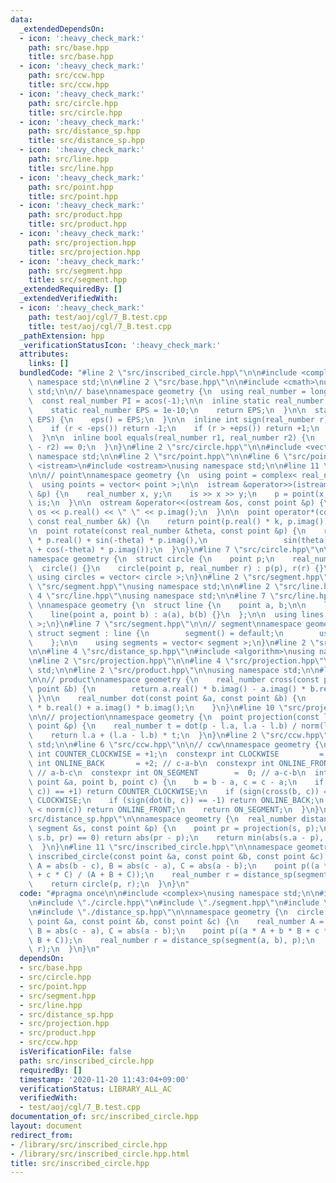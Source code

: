 ```yaml
---
data:
  _extendedDependsOn:
  - icon: ':heavy_check_mark:'
    path: src/base.hpp
    title: src/base.hpp
  - icon: ':heavy_check_mark:'
    path: src/ccw.hpp
    title: src/ccw.hpp
  - icon: ':heavy_check_mark:'
    path: src/circle.hpp
    title: src/circle.hpp
  - icon: ':heavy_check_mark:'
    path: src/distance_sp.hpp
    title: src/distance_sp.hpp
  - icon: ':heavy_check_mark:'
    path: src/line.hpp
    title: src/line.hpp
  - icon: ':heavy_check_mark:'
    path: src/point.hpp
    title: src/point.hpp
  - icon: ':heavy_check_mark:'
    path: src/product.hpp
    title: src/product.hpp
  - icon: ':heavy_check_mark:'
    path: src/projection.hpp
    title: src/projection.hpp
  - icon: ':heavy_check_mark:'
    path: src/segment.hpp
    title: src/segment.hpp
  _extendedRequiredBy: []
  _extendedVerifiedWith:
  - icon: ':heavy_check_mark:'
    path: test/aoj/cgl/7_B.test.cpp
    title: test/aoj/cgl/7_B.test.cpp
  _pathExtension: hpp
  _verificationStatusIcon: ':heavy_check_mark:'
  attributes:
    links: []
  bundledCode: "#line 2 \"src/inscribed_circle.hpp\"\n\n#include <complex>\nusing\
    \ namespace std;\n\n#line 2 \"src/base.hpp\"\n\n#include <cmath>\nusing namespace\
    \ std;\n\n// base\nnamespace geometry {\n  using real_number = long double;\n\n\
    \  const real_number PI = acos(-1);\n\n  inline static real_number &eps() {\n\
    \    static real_number EPS = 1e-10;\n    return EPS;\n  }\n\n  static void set_eps(real_number\
    \ EPS) {\n    eps() = EPS;\n  }\n\n  inline int sign(real_number r) {\n    set_eps(1e-10);\n\
    \    if (r < -eps()) return -1;\n    if (r > +eps()) return +1;\n    return 0;\n\
    \  }\n\n  inline bool equals(real_number r1, real_number r2) {\n    return sign(r1\
    \ - r2) == 0;\n  }\n}\n#line 2 \"src/circle.hpp\"\n\n#include <vector>\nusing\
    \ namespace std;\n\n#line 2 \"src/point.hpp\"\n\n#line 6 \"src/point.hpp\"\n#include\
    \ <istream>\n#include <ostream>\nusing namespace std;\n\n#line 11 \"src/point.hpp\"\
    \n\n// point\nnamespace geometry {\n  using point = complex< real_number >;\n\
    \  using points = vector< point >;\n\n  istream &operator>>(istream &is, point\
    \ &p) {\n    real_number x, y;\n    is >> x >> y;\n    p = point(x, y);\n    return\
    \ is;\n  }\n\n  ostream &operator<<(ostream &os, const point &p) {\n    return\
    \ os << p.real() << \" \" << p.imag();\n  }\n\n  point operator*(const point &p,\
    \ const real_number &k) {\n    return point(p.real() * k, p.imag() * k);\n  }\n\
    \n  point rotate(const real_number &theta, const point &p) {\n    return point(cos(theta)\
    \ * p.real() + sin(-theta) * p.imag(),\n                 sin(theta) * p.real()\
    \ + cos(-theta) * p.imag());\n  }\n}\n#line 7 \"src/circle.hpp\"\n\n// circle\n\
    namespace geometry {\n  struct circle {\n    point p;\n    real_number r;\n  \
    \  circle() {}\n    circle(point p, real_number r) : p(p), r(r) {}\n  };\n\n \
    \ using circles = vector< circle >;\n}\n#line 2 \"src/segment.hpp\"\n\n#line 4\
    \ \"src/segment.hpp\"\nusing namespace std;\n\n#line 2 \"src/line.hpp\"\n\n#line\
    \ 4 \"src/line.hpp\"\nusing namespace std;\n\n#line 7 \"src/line.hpp\"\n\n// line\
    \ \nnamespace geometry {\n  struct line {\n    point a, b;\n\n    line() = default;\n\
    \    line(point a, point b) : a(a), b(b) {}\n  };\n\n  using lines = vector< line\
    \ >;\n}\n#line 7 \"src/segment.hpp\"\n\n// segment\nnamespace geometry {\n   \
    \ struct segment : line {\n        segment() = default;\n        using line::line;\n\
    \    };\n\n    using segments = vector< segment >;\n}\n#line 2 \"src/distance_sp.hpp\"\
    \n\n#line 4 \"src/distance_sp.hpp\"\n#include <algorithm>\nusing namespace std;\n\
    \n#line 2 \"src/projection.hpp\"\n\n#line 4 \"src/projection.hpp\"\nusing namespace\
    \ std;\n\n#line 2 \"src/product.hpp\"\n\nusing namespace std;\n\n#line 6 \"src/product.hpp\"\
    \n\n// product\nnamespace geometry {\n    real_number cross(const point &a, const\
    \ point &b) {\n        return a.real() * b.imag() - a.imag() * b.real();\n   \
    \ }\n\n    real_number dot(const point &a, const point &b) {\n        return a.real()\
    \ * b.real() + a.imag() * b.imag();\n    }\n}\n#line 10 \"src/projection.hpp\"\
    \n\n// projection\nnamespace geometry {\n  point projection(const line &l, const\
    \ point &p) {\n    real_number t = dot(p - l.a, l.a - l.b) / norm(l.a - l.b);\n\
    \    return l.a + (l.a - l.b) * t;\n  }\n}\n#line 2 \"src/ccw.hpp\"\n\nusing namespace\
    \ std;\n\n#line 6 \"src/ccw.hpp\"\n\n// ccw\nnamespace geometry {\n  constexpr\
    \ int COUNTER_CLOCKWISE = +1;\n  constexpr int CLOCKWISE         = -1;\n  constexpr\
    \ int ONLINE_BACK       = +2; // c-a-b\n  constexpr int ONLINE_FRONT      = -2;\
    \ // a-b-c\n  constexpr int ON_SEGMENT        =  0; // a-c-b\n  int ccw(const\
    \ point &a, point b, point c) {\n    b = b - a, c = c - a;\n    if (sign(cross(b,\
    \ c)) == +1) return COUNTER_CLOCKWISE;\n    if (sign(cross(b, c)) == -1) return\
    \ CLOCKWISE;\n    if (sign(dot(b, c)) == -1) return ONLINE_BACK;\n    if (norm(b)\
    \ < norm(c)) return ONLINE_FRONT;\n    return ON_SEGMENT;\n  }\n}\n#line 12 \"\
    src/distance_sp.hpp\"\n\nnamespace geometry {\n  real_number distance_sp(const\
    \ segment &s, const point &p) {\n    point pr = projection(s, p);\n    if (ccw(s.a,\
    \ s.b, pr) == 0) return abs(pr - p);\n    return min(abs(s.a - p), abs(s.b - p));\n\
    \  }\n}\n#line 11 \"src/inscribed_circle.hpp\"\n\nnamespace geometry {\n  circle\
    \ inscribed_circle(const point &a, const point &b, const point &c) {\n    real_number\
    \ A = abs(b - c), B = abs(c - a), C = abs(a - b);\n    point p((a * A + b * B\
    \ + c * C) / (A + B + C));\n    real_number r = distance_sp(segment(a, b), p);\n\
    \    return circle(p, r);\n  }\n}\n"
  code: "#pragma once\n\n#include <complex>\nusing namespace std;\n\n#include \"./base.hpp\"\
    \n#include \"./circle.hpp\"\n#include \"./segment.hpp\"\n#include \"./segment.hpp\"\
    \n#include \"./distance_sp.hpp\"\n\nnamespace geometry {\n  circle inscribed_circle(const\
    \ point &a, const point &b, const point &c) {\n    real_number A = abs(b - c),\
    \ B = abs(c - a), C = abs(a - b);\n    point p((a * A + b * B + c * C) / (A +\
    \ B + C));\n    real_number r = distance_sp(segment(a, b), p);\n    return circle(p,\
    \ r);\n  }\n}\n"
  dependsOn:
  - src/base.hpp
  - src/circle.hpp
  - src/point.hpp
  - src/segment.hpp
  - src/line.hpp
  - src/distance_sp.hpp
  - src/projection.hpp
  - src/product.hpp
  - src/ccw.hpp
  isVerificationFile: false
  path: src/inscribed_circle.hpp
  requiredBy: []
  timestamp: '2020-11-20 11:43:04+09:00'
  verificationStatus: LIBRARY_ALL_AC
  verifiedWith:
  - test/aoj/cgl/7_B.test.cpp
documentation_of: src/inscribed_circle.hpp
layout: document
redirect_from:
- /library/src/inscribed_circle.hpp
- /library/src/inscribed_circle.hpp.html
title: src/inscribed_circle.hpp
---
```

